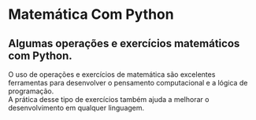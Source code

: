 # Matemática Com Python  

## Algumas operações e exercícios matemáticos com Python.  

O uso de operações e exercícios de matemática são excelentes ferramentas para desenvolver o pensamento computacional e a lógica de programação.   
A prática desse tipo de exercícios também ajuda a melhorar o desenvolvimento em qualquer linguagem.
